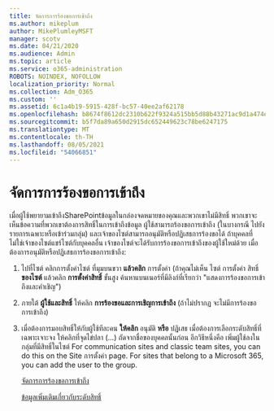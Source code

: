 ```yaml
---
title: จัดการการร้องขอการเข้าถึง
ms.author: mikeplum
author: MikePlumleyMSFT
manager: scotv
ms.date: 04/21/2020
ms.audience: Admin
ms.topic: article
ms.service: o365-administration
ROBOTS: NOINDEX, NOFOLLOW
localization_priority: Normal
ms.collection: Adm_O365
ms.custom: ''
ms.assetid: 6c1a4b19-5915-428f-bc57-40ee2af62178
ms.openlocfilehash: b8674f8612dc2310b622f9324a515bb5d88b43271ac9d1a474eefa1be3cae750
ms.sourcegitcommit: b5f7da89a650d2915dc652449623c78be6247175
ms.translationtype: MT
ms.contentlocale: th-TH
ms.lasthandoff: 08/05/2021
ms.locfileid: "54066851"
---
```

# <a name="manage-access-requests"></a>จัดการการร้องขอการเข้าถึง

เมื่อผู้ใช้พยายามเข้าถึงSharePointข้อมูลในกล่องจดหมายของคุณและพวกเขาไม่มีสิทธิ์ พวกเขาจะเห็นข้อความที่พวกเขาต้องการสิทธิ์ในการเข้าถึงข้อมูล ผู้ใช้สามารถร้องขอการเข้าถึง (ในบางกรณี ไปยังรายการเฉพาะหรือเข้าร่วมกลุ่ม) และเจ้าของไซต์สามารถอนุมัติหรือปฏิเสธการร้องขอได้ ถ้าบุคคลที่ไม่ใช่เจ้าของไซต์แชร์ไซต์กับบุคคลอื่น เจ้าของไซต์จะได้รับการร้องขอการเข้าถึงของผู้ใช้ใหม่ด้วย เมื่อต้องการอนุมัติหรือปฏิเสธการร้องขอการเข้าถึง:
  
1. ไปที่ไซต์ คลิกการตั้งค่าไซต์ ที่มุมบนขวา **แล้วคลิก** การตั้งค่า (ถ้าคุณไม่เห็น ไซต์ การตั้งค่า สิทธิ์ **ของไซต์** แล้วคลิก **การตั้งค่าสิทธิ์** ขั้นสูง ค้นหาแบนเนอร์ที่มีลิงก์ที่เรียกว่า "แสดงการร้องขอการเข้าถึงและคําเชิญ")
    
2. ภายใต้ **ผู้ใช้และสิทธิ์** ให้คลิก **การร้องขอและการเชิญการเข้าถึง** (ถ้าไม่ปรากฏ จะไม่มีการร้องขอการเข้าถึง)
    
3. เมื่อต้องการมอบสิทธิ์ให้กับผู้ใช้ทีละคน **ให้คลิก** อนุมัติ **หรือ** ปฏิเสธ เมื่อต้องการเลือกระดับสิทธิ์ที่เฉพาะเจาะจง ให้คลิกที่จุดไข่ปลา (...) ถัดจากชื่อของบุคคลนั้นก่อน อีกวิธีหนึ่งคือ เพิ่มผู้ใช้ลงในกลุ่มที่มีสิทธิ์ในไซต์ For communication sites and classic team sites, you can do this on the Site การตั้งค่า page. For sites that belong to a Microsoft 365, you can add the user to the group.
    
    [จัดการการร้องขอการเข้าถึง ](https://go.microsoft.com/fwlink/?linkid=2008747)
    
    [ข้อมูลเพิ่มเติมเกี่ยวกับระดับสิทธิ์](https://go.microsoft.com/fwlink/?linkid=867071)
    

